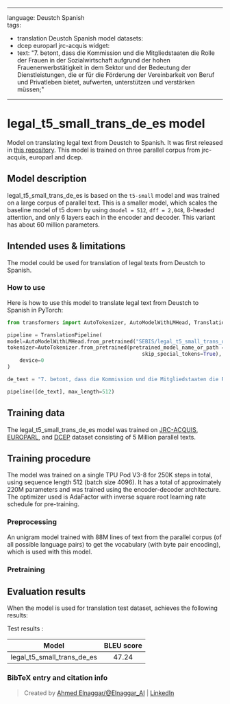 
---
language: Deustch Spanish  
tags:
- translation Deustch Spanish  model
datasets:
- dcep europarl jrc-acquis
widget:
- text: "7. betont, dass die Kommission und die Mitgliedstaaten die Rolle der Frauen in der Sozialwirtschaft aufgrund der hohen Frauenerwerbstätigkeit in dem Sektor und der Bedeutung der Dienstleistungen, die er für die Förderung der Vereinbarkeit von Beruf und Privatleben bietet, aufwerten, unterstützen und verstärken müssen;"

---

# legal_t5_small_trans_de_es model

Model on translating legal text from Deustch to Spanish. It was first released in
[this repository](https://github.com/agemagician/LegalTrans). This model is trained on three parallel corpus from jrc-acquis, europarl and dcep.


## Model description

legal_t5_small_trans_de_es is based on the `t5-small` model and was trained on a large corpus of parallel text. This is a smaller model, which scales the baseline model of t5 down by using `dmodel = 512`, `dff = 2,048`, 8-headed attention, and only 6 layers each in the encoder and decoder. This variant has about 60 million parameters.

## Intended uses & limitations

The model could be used for translation of legal texts from Deustch to Spanish.

### How to use

Here is how to use this model to translate legal text from Deustch to Spanish in PyTorch:

```python
from transformers import AutoTokenizer, AutoModelWithLMHead, TranslationPipeline

pipeline = TranslationPipeline(
model=AutoModelWithLMHead.from_pretrained("SEBIS/legal_t5_small_trans_de_es"),
tokenizer=AutoTokenizer.from_pretrained(pretrained_model_name_or_path = "SEBIS/legal_t5_small_trans_de_es", do_lower_case=False, 
                                            skip_special_tokens=True),
    device=0
)

de_text = "7. betont, dass die Kommission und die Mitgliedstaaten die Rolle der Frauen in der Sozialwirtschaft aufgrund der hohen Frauenerwerbstätigkeit in dem Sektor und der Bedeutung der Dienstleistungen, die er für die Förderung der Vereinbarkeit von Beruf und Privatleben bietet, aufwerten, unterstützen und verstärken müssen;"

pipeline([de_text], max_length=512)
```

## Training data

The legal_t5_small_trans_de_es model was trained on [JRC-ACQUIS](https://wt-public.emm4u.eu/Acquis/index_2.2.html), [EUROPARL](https://www.statmt.org/europarl/), and [DCEP](https://ec.europa.eu/jrc/en/language-technologies/dcep) dataset consisting of 5 Million parallel texts.

## Training procedure

The model was trained on a single TPU Pod V3-8 for 250K steps in total, using sequence length 512 (batch size 4096). It has a total of approximately 220M parameters and was trained using the encoder-decoder architecture. The optimizer used is AdaFactor with inverse square root learning rate schedule for pre-training.

### Preprocessing

An unigram model trained with 88M lines of text from the parallel corpus (of all possible language pairs) to get the vocabulary (with byte pair encoding), which is used with this model.

### Pretraining



## Evaluation results

When the model is used for translation test dataset, achieves the following results:

Test results :

| Model | BLEU score |
|:-----:|:-----:|
|   legal_t5_small_trans_de_es | 47.24|


### BibTeX entry and citation info

> Created by [Ahmed Elnaggar/@Elnaggar_AI](https://twitter.com/Elnaggar_AI) | [LinkedIn](https://www.linkedin.com/in/prof-ahmed-elnaggar/)
